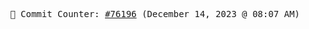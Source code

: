 <p align="center">
    <samp>
        📮 Commit Counter: <a href="https://github.com/Javascript-void0/Javascript-void0/commits/main">#76196</a> (December 14, 2023 @ 08:07 AM)
    </samp>
</p>